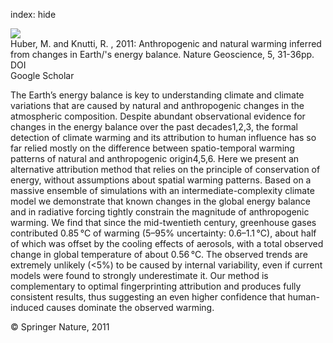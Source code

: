 index: hide

<div class="Citation">
    <div class="Citation-thumb CitationThumb-linked"  data-href="https://doi.org/10.1038/ngeo1327">
      <img src="https://static.claimspace.cloud/climate-study-static/refs/thumbs/10/Huber_and_Knutti_2011-thumb.png" />
    </div>

  <div class="Citation-body">
    <div class="Citation-text">Huber, M. and Knutti, R. , 2011: Anthropogenic and natural warming inferred from changes in Earth/'s energy balance. <span class="Article-journal">Nature Geoscience, </span><span class="Article-volume">5, </span>31-36pp.</div>
    <div class="Citation-links">
      <div class="CitationLink" data-href="https://doi.org/10.1038/ngeo1327">
        <div class="CitationLink-icon CitationLink-Doi"></div>
        <div class="CitationLink-text">DOI</div>
      </div>
      <div class="CitationLink" data-href="https://scholar.google.com/scholar?q=10.1038/ngeo1327">
        <div class="CitationLink-icon CitationLink-Scholar"></div>
        <div class="CitationLink-text">Google Scholar</div>
      </div>
    </div>
  </div>
</div>

The Earth’s energy balance is key to understanding climate and climate variations that are caused by natural and anthropogenic changes in the atmospheric composition. Despite abundant observational evidence for changes in the energy balance over the past decades1,2,3, the formal detection of climate warming and its attribution to human influence has so far relied mostly on the difference between spatio-temporal warming patterns of natural and anthropogenic origin4,5,6. Here we present an alternative attribution method that relies on the principle of conservation of energy, without assumptions about spatial warming patterns. Based on a massive ensemble of simulations with an intermediate-complexity climate model we demonstrate that known changes in the global energy balance and in radiative forcing tightly constrain the magnitude of anthropogenic warming. We find that since the mid-twentieth century, greenhouse gases contributed 0.85 °C of warming (5–95% uncertainty: 0.6–1.1 °C), about half of which was offset by the cooling effects of aerosols, with a total observed change in global temperature of about 0.56 °C. The observed trends are extremely unlikely (<5%) to be caused by internal variability, even if current models were found to strongly underestimate it. Our method is complementary to optimal fingerprinting attribution and produces fully consistent results, thus suggesting an even higher confidence that human-induced causes dominate the observed warming.

<div class="Citation-copy">
&copy; Springer Nature, 2011
</div>